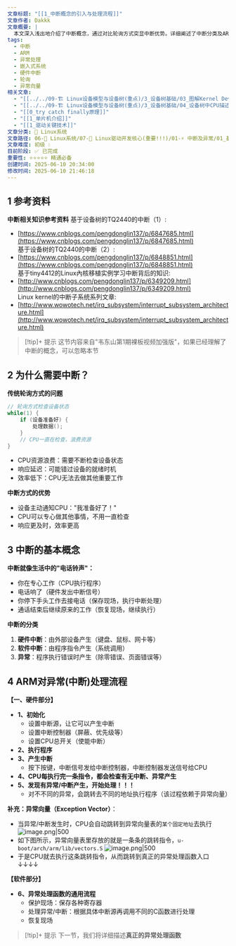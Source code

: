 ```yaml
---
文章标题: "[[1_中断概念的引入与处理流程]]"
文章作者: Dakkk
文章概要: |
  本文深入浅出地介绍了中断概念，通过对比轮询方式突显中断优势。详细阐述了中断分类及ARM架构下中断的硬件触发与软件处理流程，包括异常向量机制，旨在为读者构建中断处理的基础认知。
tags:
  - 中断
  - ARM
  - 异常处理
  - 嵌入式系统
  - 硬件中断
  - 轮询
  - 异常向量
相关文章:
  - "[[../../09-🏗️ Linux设备模型与设备树(重点)/3_设备树基础/03_图解Kernel Device Tree(设备树)的使用]]"
  - "[[../../09-🏗️ Linux设备模型与设备树(重点)/3_设备树基础/04_设备树中CPU描述 (不需要改)]]"
  - "[[0_try catch finally原理]]"
  - "[[1_单片机介绍]]"
  - "[[1_驱动关键技术]]"
文章分类: 🐧 Linux系统
文章路径: 06-🐧 Linux系统/07-🚗 Linux驱动开发核心(重要!!!)/01-⚡ 中断及异常/01_基于韦神设备树课程/1_中断概念的引入与处理流程.md
文章难度: 初级 💧
目前阶段: ✅ 已完成
重要性: ⭐⭐⭐⭐⭐ 精通必备
创建时间: 2025-06-10 20:34:00
修改时间: 2025-06-10 21:46:18
---
```


## 1 参考资料

**中断相关知识参考资料**
基于设备树的TQ2440的中断（1）:
- [https://www.cnblogs.com/pengdonglin137/p/6847685.html](https://www.cnblogs.com/pengdonglin137/p/6847685.html)  
基于设备树的TQ2440的中断（2）: 
- [https://www.cnblogs.com/pengdonglin137/p/6848851.html](https://www.cnblogs.com/pengdonglin137/p/6848851.html)  
基于tiny4412的Linux內核移植实例学习中断背后的知识:
- [http://www.cnblogs.com/pengdonglin137/p/6349209.html](http://www.cnblogs.com/pengdonglin137/p/6349209.html)  
Linux kernel的中断子系统系列文章:
- [http://www.wowotech.net/irq_subsystem/interrupt_subsystem_architecture.html](http://www.wowotech.net/irq_subsystem/interrupt_subsystem_architecture.html)

> [!tip]+ 提示
> 这节内容来自"韦东山第1期裸板视频加强版"，如果已经理解了中断的概念，可以忽略本节

## 2 为什么需要中断？

**传统轮询方式的问题**
```c
// 轮询方式检查设备状态
while(1) {
    if (设备准备好) {
        处理数据();
    }
    // CPU一直在检查，浪费资源
}
```
- CPU资源浪费：需要不断检查设备状态
- 响应延迟：可能错过设备的就绪时机
- 效率低下：CPU无法去做其他重要工作

**中断方式的优势**
- 设备主动通知CPU："我准备好了！"
- CPU可以专心做其他事情，不用一直检查
- 响应更及时，效率更高

## 3 中断的基本概念

**中断就像生活中的"电话铃声"：**
- 你在专心工作（CPU执行程序）
- 电话响了（硬件发出中断信号）
- 你停下手头工作去接电话（保存现场，执行中断处理）
- 通话结束后继续原来的工作（恢复现场，继续执行）

**中断的分类**
1. **硬件中断**：由外部设备产生（键盘、鼠标、网卡等）
2. **软件中断**：由程序指令产生（系统调用）
3. **异常**：程序执行错误时产生（除零错误、页面错误等）

## 4 ARM对异常(中断)处理流程

**【一、硬件部分】**
- **1、初始化**
	- 设置中断源，让它可以产生中断
	- 设置中断控制器（屏蔽、优先级等）
	- 设置CPU总开关（使能中断）
- **2、执行程序**
- **3、产生中断**
	- 按下按键，中断信号发给中断控制器，中断控制器发送信号给CPU
- **4、CPU每执行完一条指令，都会检查有无中断、异常产生**
- **5、发现有异常/中断产生，开始处理！！！**
	- 对不不同的异常，会跳转去不同的地址执行程序（该过程依赖于异常向量）

**补充：异常向量（Exception Vector）**：
- 当异常/中断发生时，CPU会自动跳转到异常向量表的`某个固定地址`去执行
  ![image.png|500](https://my-obsidian-image.oss-cn-guangzhou.aliyuncs.com/2025/06/66f2851da56c1aa4105eba6b3caadb18.png)
- 如下图所示，异常向量表里存放的就是一条条的跳转指令，`u-boot/arch/arm/lib/vectors.S`
  ![image.png|500](https://my-obsidian-image.oss-cn-guangzhou.aliyuncs.com/2025/06/37ae70262239de916b09a9fb618f904e.png)
- 于是CPU就去执行这条跳转指令，从而跳转到真正的异常处理函数入口 ↓↓↓↓

**【软件部分】**
- **6、异常处理函数的通用流程**
	- 保护现场：保存各种寄存器
	- 处理异常/中断：根据具体中断源再调用不同的C函数进行处理
	- 恢复现场

> [!tip]+ 提示
> 下一节，我们将详细描述**真正的异常处理函数**